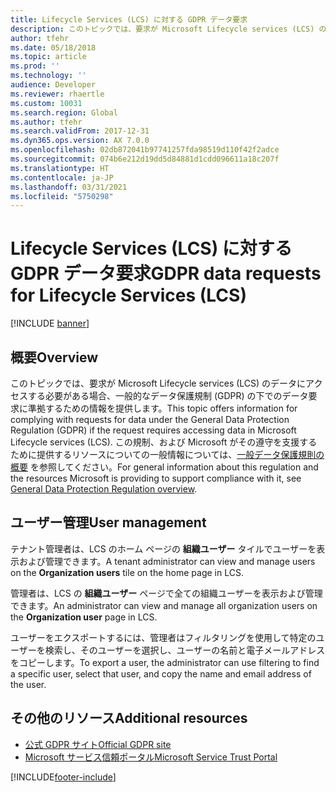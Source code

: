 ```yaml
---
title: Lifecycle Services (LCS) に対する GDPR データ要求
description: このトピックでは、要求が Microsoft Lifecycle services (LCS) のデータにアクセスする必要がある場合、一般的なデータ保護規制 (GDPR) の下でのデータ要求に準拠するための情報を提供します。
author: tfehr
ms.date: 05/18/2018
ms.topic: article
ms.prod: ''
ms.technology: ''
audience: Developer
ms.reviewer: rhaertle
ms.custom: 10031
ms.search.region: Global
ms.author: tfehr
ms.search.validFrom: 2017-12-31
ms.dyn365.ops.version: AX 7.0.0
ms.openlocfilehash: 02db872041b97741257fda98519d110f42f2adce
ms.sourcegitcommit: 074b6e212d19dd5d84881d1cdd096611a18c207f
ms.translationtype: HT
ms.contentlocale: ja-JP
ms.lasthandoff: 03/31/2021
ms.locfileid: "5750298"
---
```

# <a name="gdpr-data-requests-for-lifecycle-services-lcs"></a><span data-ttu-id="092a1-103">Lifecycle Services (LCS) に対する GDPR データ要求</span><span class="sxs-lookup"><span data-stu-id="092a1-103">GDPR data requests for Lifecycle Services (LCS)</span></span>

[!INCLUDE [banner](../includes/banner.md)]

## <a name="overview"></a><span data-ttu-id="092a1-104">概要</span><span class="sxs-lookup"><span data-stu-id="092a1-104">Overview</span></span> 
<span data-ttu-id="092a1-105">このトピックでは、要求が Microsoft Lifecycle services (LCS) のデータにアクセスする必要がある場合、一般的なデータ保護規制 (GDPR) の下でのデータ要求に準拠するための情報を提供します。</span><span class="sxs-lookup"><span data-stu-id="092a1-105">This topic offers information for complying with requests for data under the General Data Protection Regulation (GDPR) if the request requires accessing data in Microsoft Lifecycle services (LCS).</span></span> <span data-ttu-id="092a1-106">この規制、および Microsoft がその遵守を支援するために提供するリソースについての一般情報については、[一般データ保護規則の概要](./gdpr-guide.md) を参照してください。</span><span class="sxs-lookup"><span data-stu-id="092a1-106">For general information about this regulation and the resources Microsoft is providing to support compliance with it, see [General Data Protection Regulation overview](./gdpr-guide.md).</span></span>

## <a name="user-management"></a><span data-ttu-id="092a1-107">ユーザー管理</span><span class="sxs-lookup"><span data-stu-id="092a1-107">User management</span></span> 

<span data-ttu-id="092a1-108">テナント管理者は、LCS のホーム ページの **組織ユーザー** タイルでユーザーを表示および管理できます。</span><span class="sxs-lookup"><span data-stu-id="092a1-108">A tenant administrator can view and manage users on the **Organization users** tile on the home page in LCS.</span></span> 
 
<span data-ttu-id="092a1-109">管理者は、LCS の **組織ユーザー** ページで全ての組織ユーザーを表示および管理できます。</span><span class="sxs-lookup"><span data-stu-id="092a1-109">An administrator can view and manage all organization users on the **Organization user** page in LCS.</span></span>

<span data-ttu-id="092a1-110">ユーザーをエクスポートするには、管理者はフィルタリングを使用して特定のユーザーを検索し、そのユーザーを選択し、ユーザーの名前と電子メールアドレスをコピーします。</span><span class="sxs-lookup"><span data-stu-id="092a1-110">To export a user, the administrator can use filtering to find a specific user, select that user, and copy the name and email address of the user.</span></span> 

## <a name="additional-resources"></a><span data-ttu-id="092a1-111">その他のリソース</span><span class="sxs-lookup"><span data-stu-id="092a1-111">Additional resources</span></span>
- [<span data-ttu-id="092a1-112">公式 GDPR サイト</span><span class="sxs-lookup"><span data-stu-id="092a1-112">Official GDPR site</span></span>](https://www.eugdpr.org/)
- [<span data-ttu-id="092a1-113">Microsoft サービス信頼ポータル</span><span class="sxs-lookup"><span data-stu-id="092a1-113">Microsoft Service Trust Portal</span></span>](https://servicetrust.microsoft.com/ViewPage/TrustDocuments?command=Download&downloadType=Document&downloadId=77b002ad-06f7-4a9b-8493-e18e2cb0577f&docTab=6d000410-c9e9-11e7-9a91-892aae8839ad_FAQ%20and%20White%20Papers)


[!INCLUDE[footer-include](../../../includes/footer-banner.md)]